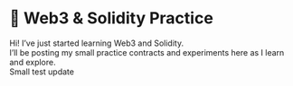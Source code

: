# 🌿 Web3 & Solidity Practice

Hi! I’ve just started learning Web3 and Solidity.  
I’ll be posting my small practice contracts and experiments here as I learn and explore.  
S m a l l   t e s t   u p d a t e  
 